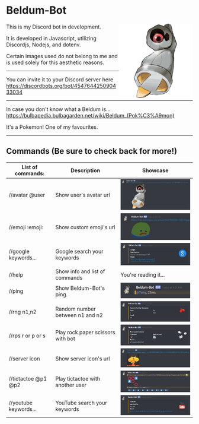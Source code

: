 # Beldum-Bot
<img src="https://github.com/Tony120914/Beldum-Bot/blob/master/images/374Beldum-Shiny.png?raw=true" width="200" align="right">

This is my Discord bot in development.

It is developed in Javascript, utilizing Discordjs, Nodejs, and dotenv.

Certain images used do not belong to me and is used solely for this aesthetic reasons.

---

You can invite it to your Discord server here
https://discordbots.org/bot/454764425090433034

---

In case you don't know what a Beldum is...
https://bulbapedia.bulbagarden.net/wiki/Beldum_(Pok%C3%A9mon)

It's a Pokemon! One of my favourites.

---

## Commands (Be sure to check back for more!)
| List of commands: | Description | Showcase |
| --- | --- | --- |
| //avatar @user | Show user's avatar url | <img src="https://github.com/Tony120914/Beldum-Bot/blob/master/screenshots/avatar.JPG?raw=true" width="300"> |
| //emoji :emoji: | Show custom emoji's url | <img src="https://github.com/Tony120914/Beldum-Bot/blob/master/screenshots/emoji.JPG?raw=true" width="300"> |
| //google keywords... | Google search your keywords | <img src="https://github.com/Tony120914/Beldum-Bot/blob/master/screenshots/google.JPG?raw=true" width="300"> |
| //help | Show info and list of commands | You're reading it... |
| //ping | Show Beldum-Bot's ping. | <img src="https://github.com/Tony120914/Beldum-Bot/blob/master/screenshots/ping.JPG?raw=true" width="300"> |
| //rng n1,n2 | Random number between n1 and n2 | <img src="https://github.com/Tony120914/Beldum-Bot/blob/master/screenshots/rng.JPG?raw=true" width="300"> |
| //rps r or p or s | Play rock paper scissors with bot | <img src="https://github.com/Tony120914/Beldum-Bot/blob/master/screenshots/rps.JPG?raw=true" width="300"> |
| //server icon | Show server icon's url | <img src="https://github.com/Tony120914/Beldum-Bot/blob/master/screenshots/servericon.JPG?raw=true" width="300"> |
| //tictactoe @p1 @p2 | Play tictactoe with another user | <img src="https://github.com/Tony120914/Beldum-Bot/blob/master/screenshots/tictactoe.jpg?raw=true" width="300"> |
| //youtube keywords... | YouTube search your keywords | <img src="https://github.com/Tony120914/Beldum-Bot/blob/master/screenshots/youtube.JPG?raw=true" width="300"> |
